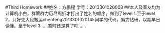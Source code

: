 #Third Homework
##姓名：方鹏程    学号：2013301020008
##本人及室友均为计算机小白，群策群力历尽周折才打出了姓名的顺序，做到了level 1.至于level 2，只好先大段搬运chenfeng2013301020145同学的代码，努力钻研，以期早日读懂。至于level 3……暂时还是算了吧……
